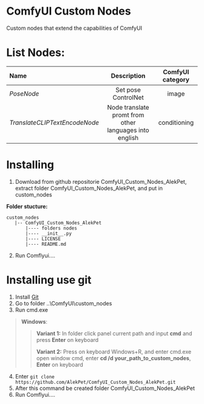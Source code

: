 # ComfyUI Custom Nodes 
Custom nodes that extend the capabilities of ComfyUI

# List Nodes:
| Name      | Description | ComfyUI category |
| :----------- | :-----------: | :-----------: |
| _PoseNode_ | Set pose ControlNet | image | 
| _TranslateCLIPTextEncodeNode_| Node translate promt from other languages into english | conditioning |

# Installing
1. Download from github repositorie ComfyUI_Custom_Nodes_AlekPet, extract folder ComfyUI_Custom_Nodes_AlekPet, and put in custom_nodes

__Folder stucture:__
```
custom_nodes
   |-- ComfyUI_Custom_Nodes_AlekPet
       |---- folders nodes
       |---- __init__.py
       |---- LICENSE
       |---- README.md     
```
2. Run Comflyui....

# Installing use git
1. Install [Git](https://git-scm.com/)
2. Go to folder ..\ComfyUI\custom_nodes
3. Run cmd.exe
  > __Windows__:
  >> __Variant 1:__ In folder click panel current path and input **cmd** and press __Enter__ on keyboard
  >> 
  >> __Variant 2:__ Press on keyboard Windows+R, and enter cmd.exe open window cmd, enter __cd /d your_path_to_custom_nodes__, __Enter__ on keyboard
4. Enter `git clone https://github.com/AlekPet/ComfyUI_Custom_Nodes_AlekPet.git`
5. After this command be created folder ComfyUI_Custom_Nodes_AlekPet
6. Run Comflyui....
